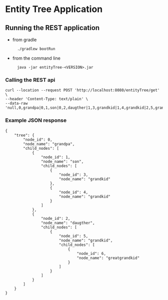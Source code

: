 # Entity Tree Application
## Running the REST application
* from gradle
  
        ./gradlew bootRun
* from the command line

        java -jar entityTree-<VERSION>.jar
### Calling the REST api
    curl --location --request POST 'http://localhost:8080/entityTree/get' \
    --header 'Content-Type: text/plain' \
    --data-raw 'null,0,grandpa|0,1,son|0,2,daugther|1,3,grandkid|1,4,grandkid|2,5,grandkid|5,6,greatgrandkid'
### Example JSON response
```
{
    "tree": {
        "node_id": 0,
        "node_name": "grandpa",
        "child_nodes": [
            {
                "node_id": 1,
                "node_name": "son",
                "child_nodes": [
                    {
                        "node_id": 3,
                        "node_name": "grandkid"
                    },
                    {
                        "node_id": 4,
                        "node_name": "grandkid"
                    }
                ]
            },
            {
                "node_id": 2,
                "node_name": "daugther",
                "child_nodes": [
                    {
                        "node_id": 5,
                        "node_name": "grandkid",
                        "child_nodes": [
                            {
                                "node_id": 6,
                                "node_name": "greatgrandkid"
                            }
                        ]
                    }
                ]
            }
        ]
    }
}
```